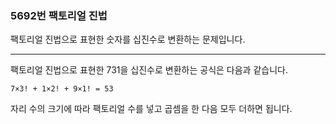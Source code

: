 ### 5692번 팩토리얼 진법

팩토리얼 진법으로 표현한 숫자를 십진수로 변환하는 문제입니다.

---

팩토리얼 진법으로 표현한 731을 십진수로 변환하는 공식은 다음과 같습니다.

`7×3! + 1×2! + 9×1! = 53`

자리 수의 크기에 따라 팩토리얼 수를 넣고 곱셈을 한 다음 모두 더하면 됩니다.